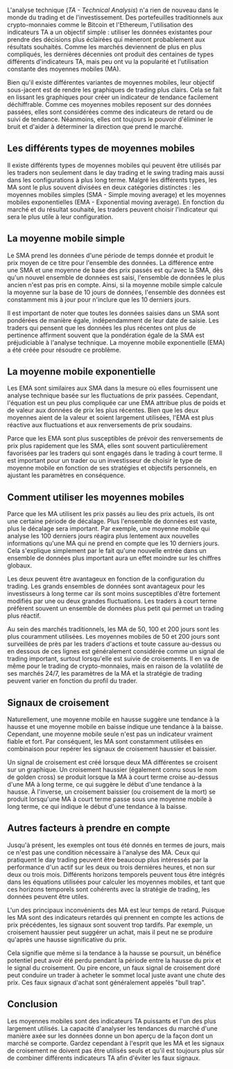 L'analyse technique (*TA - Technical Analysis*) n'a rien de nouveau dans le monde du trading et de l'investissement. Des portefeuilles traditionnels aux crypto-monnaies comme le Bitcoin et l'Ethereum, l'utilisation des indicateurs TA a un objectif simple : utiliser les données existantes pour prendre des décisions plus éclairées qui mèneront probablement aux résultats souhaités. Comme les marchés deviennent de plus en plus compliqués, les dernières décennies ont produit des centaines de types différents d'indicateurs TA, mais peu ont vu la popularité et l'utilisation constante des moyennes mobiles (MA).

Bien qu'il existe différentes variantes de moyennes mobiles, leur objectif sous-jacent est de rendre les graphiques de trading plus clairs. Cela se fait en lissant les graphiques pour créer un indicateur de tendance facilement déchiffrable. Comme ces moyennes mobiles reposent sur des données passées, elles sont considérées comme des indicateurs de retard ou de suivi de tendance. Néanmoins, elles ont toujours le pouvoir d'éliminer le bruit et d'aider à déterminer la direction que prend le marché.

## Les différents types de moyennes mobiles

Il existe différents types de moyennes mobiles qui peuvent être utilisés par les traders non seulement dans le day trading et le swing trading mais aussi dans les configurations à plus long terme. Malgré les différents types, les MA sont le plus souvent divisées en deux catégories distinctes : les moyennes mobiles simples (SMA - Simple moving average) et les moyennes mobiles exponentielles (EMA - Exponential moving average). En fonction du marché et du résultat souhaité, les traders peuvent choisir l'indicateur qui sera le plus utile à leur configuration.

## La moyenne mobile simple

Le SMA prend les données d'une période de temps donnée et produit le prix moyen de ce titre pour l'ensemble des données. La différence entre une SMA et une moyenne de base des prix passés est qu'avec la SMA, dès qu'un nouvel ensemble de données est saisi, l'ensemble de données le plus ancien n'est pas pris en compte. Ainsi, si la moyenne mobile simple calcule la moyenne sur la base de 10 jours de données, l'ensemble des données est constamment mis à jour pour n'inclure que les 10 derniers jours.

Il est important de noter que toutes les données saisies dans un SMA sont pondérées de manière égale, indépendamment de leur date de saisie. Les traders qui pensent que les données les plus récentes ont plus de pertinence affirment souvent que la pondération égale de la SMA est préjudiciable à l'analyse technique. La moyenne mobile exponentielle (EMA) a été créée pour résoudre ce problème.

## La moyenne mobile exponentielle

Les EMA sont similaires aux SMA dans la mesure où elles fournissent une analyse technique basée sur les fluctuations de prix passées. Cependant, l'équation est un peu plus compliquée car une EMA attribue plus de poids et de valeur aux données de prix les plus récentes. Bien que les deux moyennes aient de la valeur et soient largement utilisées, l'EMA est plus réactive aux fluctuations et aux renversements de prix soudains.

Parce que les EMA sont plus susceptibles de prévoir des renversements de prix plus rapidement que les SMA, elles sont souvent particulièrement favorisées par les traders qui sont engagés dans le trading à court terme. Il est important pour un trader ou un investisseur de choisir le type de moyenne mobile en fonction de ses stratégies et objectifs personnels, en ajustant les paramètres en conséquence.

## Comment utiliser les moyennes mobiles

Parce que les MA utilisent les prix passés au lieu des prix actuels, ils ont une certaine période de décalage. Plus l'ensemble de données est vaste, plus le décalage sera important. Par exemple, une moyenne mobile qui analyse les 100 derniers jours réagira plus lentement aux nouvelles informations qu'une MA qui ne prend en compte que les 10 derniers jours. Cela s'explique simplement par le fait qu'une nouvelle entrée dans un ensemble de données plus important aura un effet moindre sur les chiffres globaux.

Les deux peuvent être avantageux en fonction de la configuration du trading. Les grands ensembles de données sont avantageux pour les investisseurs à long terme car ils sont moins susceptibles d'être fortement modifiés par une ou deux grandes fluctuations. Les traders à court terme préfèrent souvent un ensemble de données plus petit qui permet un trading plus réactif.

Au sein des marchés traditionnels, les MA de 50, 100 et 200 jours sont les plus couramment utilisées. Les moyennes mobiles de 50 et 200 jours sont surveillées de près par les traders d'actions et toute cassure au-dessus ou en dessous de ces lignes est généralement considérée comme un signal de trading important, surtout lorsqu'elle est suivie de croisements. Il en va de même pour le trading de crypto-monnaies, mais en raison de la volatilité de ses marchés 24/7, les paramètres de la MA et la stratégie de trading peuvent varier en fonction du profil du trader.

## Signaux de croisement

Naturellement, une moyenne mobile en hausse suggère une tendance à la hausse et une moyenne mobile en baisse indique une tendance à la baisse. Cependant, une moyenne mobile seule n'est pas un indicateur vraiment fiable et fort. Par conséquent, les MA sont constamment utilisées en combinaison pour repérer les signaux de croisement haussier et baissier.

Un signal de croisement est créé lorsque deux MA différentes se croisent sur un graphique. Un croisement haussier (également connu sous le nom de golden cross) se produit lorsque la MA à court terme croise au-dessus d'une MA à long terme, ce qui suggère le début d'une tendance à la hausse. À l'inverse, un croisement baissier (ou croisement de la mort) se produit lorsqu'une MA à court terme passe sous une moyenne mobile à long terme, ce qui indique le début d'une tendance à la baisse. 

## Autres facteurs à prendre en compte

Jusqu'à présent, les exemples ont tous été donnés en termes de jours, mais ce n'est pas une condition nécessaire à l'analyse des MA. Ceux qui pratiquent le day trading peuvent être beaucoup plus intéressés par la performance d'un actif sur les deux ou trois dernières heures, et non sur deux ou trois mois. Différents horizons temporels peuvent tous être intégrés dans les équations utilisées pour calculer les moyennes mobiles, et tant que ces horizons temporels sont cohérents avec la stratégie de trading, les données peuvent être utiles.

L'un des principaux inconvénients des MA est leur temps de retard. Puisque les MA sont des indicateurs retardés qui prennent en compte les actions de prix précédentes, les signaux sont souvent trop tardifs. Par exemple, un croisement haussier peut suggérer un achat, mais il peut ne se produire qu'après une hausse significative du prix. 

Cela signifie que même si la tendance à la hausse se poursuit, un bénéfice potentiel peut avoir été perdu pendant la période entre la hausse du prix et le signal du croisement. Ou pire encore, un faux signal de croisement doré peut conduire un trader à acheter le sommet local juste avant une chute des prix. Ces faux signaux d'achat sont généralement appelés "bull trap".

## Conclusion

Les moyennes mobiles sont des indicateurs TA puissants et l'un des plus largement utilisés. La capacité d'analyser les tendances du marché d'une manière axée sur les données donne un bon aperçu de la façon dont un marché se comporte. Gardez cependant à l'esprit que les MA et les signaux de croisement ne doivent pas être utilisés seuls et qu'il est toujours plus sûr de combiner différents indicateurs TA afin d'éviter les faux signaux.